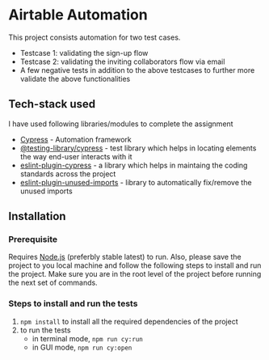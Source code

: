 # Airtable Automation

This project consists automation for two test cases.

- Testcase 1: validating the sign-up flow
- Testcase 2: validating the inviting collaborators flow via email
- A few negative tests in addition to the above testcases to further more validate the above functionalities

## Tech-stack used

I have used following libraries/modules to complete the assignment

- [Cypress](https://docs.cypress.io/) - Automation framework
- [@testing-library/cypress](https://testing-library.com/) - test library which helps in locating elements the way end-user interacts with it
- [eslint-plugin-cypress](https://www.npmjs.com/package/eslint-plugin-cypress) - a library which helps in maintaing the coding standards across the project
- [eslint-plugin-unused-imports](https://www.npmjs.com/package/eslint-plugin-unused-imports) - library to automatically fix/remove the unused imports

## Installation

### Prerequisite
Requires [Node.js](https://nodejs.org/) (preferbly stable latest) to run. Also, please save the project to you local machine and follow the following steps to install and run the project. Make sure you are in the root level of the project before running the next set of commands.

### Steps to install and run the tests
1. `npm install` to install all the required dependencies of the project
2. to run the tests
   - in terminal mode, `npm run cy:run`
   - in GUI mode, `npm run cy:open`
